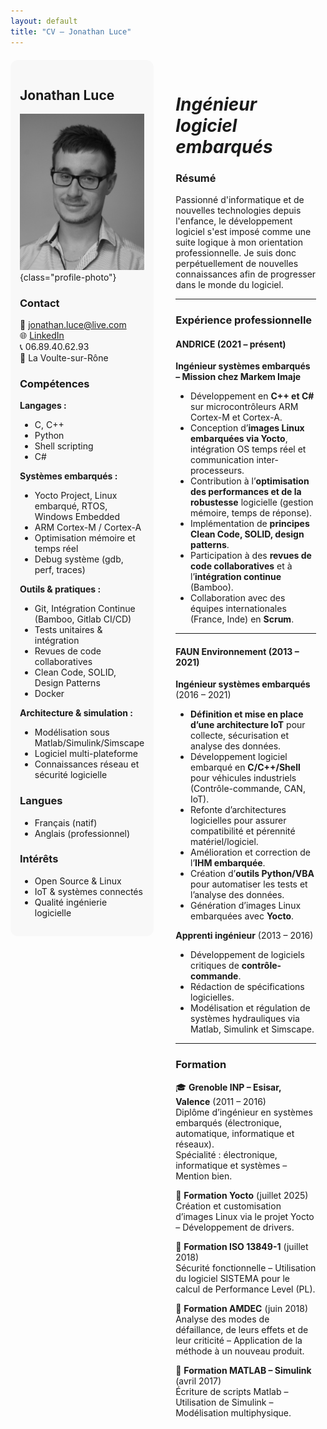 ```yaml
---
layout: default
title: "CV – Jonathan Luce"
---
```


<style>
.cv-container {
  display: flex;
  gap: 20px;
  align-items: flex-start;
  margin-top: 20px;
}
.cv-left {
  flex: 1;
  padding: 15px;
  background-color: #f8f8f8;
  border-radius: 12px;
}
.cv-right {
  flex: 3;
  padding: 15px;
}
.profile-photo {
  border-radius: 2%;
  height: auto;
  width: 60%;
  margin-left: 5px;
}

</style>

<div class="cv-container">

<div class="cv-left">

## Jonathan Luce

![Photo](photo.jpg){class="profile-photo"}

### Contact
📧 [jonathan.luce@live.com](mailto:jonathan.luce@live.com)  
🌐 [LinkedIn](https://www.linkedin.com/in/jonathan-luce-864202141/)  
📞 06.89.40.62.93  
📍 La Voulte-sur-Rône

### Compétences
**Langages :** 
- C, C++ 
- Python 
- Shell scripting 
- C# 

**Systèmes embarqués :**  
- Yocto Project, Linux embarqué, RTOS, Windows Embedded  
- ARM Cortex-M / Cortex-A  
- Optimisation mémoire et temps réel  
- Debug système (gdb, perf, traces)  

**Outils & pratiques :**  
- Git, Intégration Continue (Bamboo, Gitlab CI/CD)  
- Tests unitaires & intégration  
- Revues de code collaboratives  
- Clean Code, SOLID, Design Patterns  
- Docker  

**Architecture & simulation :**  
- Modélisation sous Matlab/Simulink/Simscape  
- Logiciel multi-plateforme
- Connaissances réseau et sécurité logicielle  

### Langues
- Français (natif)  
- Anglais (professionnel)  

### Intérêts
- Open Source & Linux  
- IoT & systèmes connectés  
- Qualité ingénierie logicielle  

</div>

<div class="cv-right">

# *Ingénieur logiciel embarqués*


### Résumé
Passionné d'informatique et de nouvelles technologies depuis l'enfance, le développement logiciel s'est imposé comme une suite logique à mon orientation professionnelle. Je suis donc perpétuellement de nouvelles connaissances afin de progresser dans le monde du logiciel.

---

### Expérience professionnelle

#### ANDRICE (2021 – présent)  
**Ingénieur systèmes embarqués – Mission chez Markem Imaje**  

- Développement en **C++ et C#** sur microcontrôleurs ARM Cortex-M et Cortex-A.  
- Conception d’**images Linux embarquées via Yocto**, intégration OS temps réel et communication inter-processeurs.  
- Contribution à l’**optimisation des performances et de la robustesse** logicielle (gestion mémoire, temps de réponse).  
- Implémentation de **principes Clean Code, SOLID, design patterns**.  
- Participation à des **revues de code collaboratives** et à l’**intégration continue** (Bamboo).  
- Collaboration avec des équipes internationales (France, Inde) en **Scrum**.  

---

#### FAUN Environnement (2013 – 2021)  

**Ingénieur systèmes embarqués** (2016 – 2021)  
- **Définition et mise en place d’une architecture IoT** pour collecte, sécurisation et analyse des données.  
- Développement logiciel embarqué en **C/C++/Shell** pour véhicules industriels (Contrôle-commande, CAN, IoT).  
- Refonte d’architectures logicielles pour assurer compatibilité et pérennité matériel/logiciel.  
- Amélioration et correction de l’**IHM embarquée**.  
- Création d’**outils Python/VBA** pour automatiser les tests et l’analyse des données.  
- Génération d’images Linux embarquées avec **Yocto**.  

**Apprenti ingénieur** (2013 – 2016)  
- Développement de logiciels critiques de **contrôle-commande**.  
- Rédaction de spécifications logicielles.  
- Modélisation et régulation de systèmes hydrauliques via Matlab, Simulink et Simscape.  

---

### Formation
🎓 **Grenoble INP – Esisar, Valence** (2011 – 2016)  
Diplôme d’ingénieur en systèmes embarqués (électronique, automatique, informatique et réseaux).  
Spécialité : électronique, informatique et systèmes – Mention bien.  

📘 **Formation Yocto** (juillet 2025)  
Création et customisation d’images Linux via le projet Yocto – Développement de drivers.   

📘 **Formation ISO 13849-1** (juillet 2018)  
Sécurité fonctionnelle – Utilisation du logiciel SISTEMA pour le calcul de Performance Level (PL).  

📘 **Formation AMDEC** (juin 2018)  
Analyse des modes de défaillance, de leurs effets et de leur criticité – Application de la méthode à un nouveau produit.  

📘 **Formation MATLAB – Simulink** (avril 2017)  
Écriture de scripts Matlab – Utilisation de Simulink – Modélisation multiphysique. 

</div>
</div>
